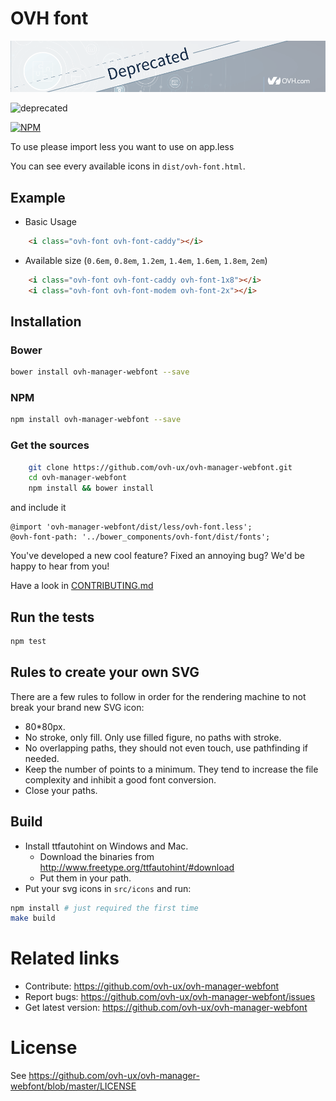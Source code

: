 # OVH font

![OVH component deprecated](githubBannerDeprecated.png)

![deprecated](https://img.shields.io/badge/status-deprecated-red.svg)

[![NPM](https://nodei.co/npm/ovh-manager-webfont.png?downloads=true&downloadRank=true&stars=true)](https://nodei.co/npm/ovh-manager-webfont/)

To use please import less you want to use on app.less

You can see every available icons in `dist/ovh-font.html`.

## Example

* Basic Usage

```html
    <i class="ovh-font ovh-font-caddy"></i>
```

* Available size (`0.6em`, `0.8em`, `1.2em`, `1.4em`, `1.6em`, `1.8em`, `2em`)

```html
    <i class="ovh-font ovh-font-caddy ovh-font-1x8"></i>
    <i class="ovh-font ovh-font-modem ovh-font-2x"></i>
```

## Installation

### Bower
```bash
bower install ovh-manager-webfont --save
```

### NPM
```bash
npm install ovh-manager-webfont --save
```

### Get the sources

```bash
    git clone https://github.com/ovh-ux/ovh-manager-webfont.git
    cd ovh-manager-webfont
    npm install && bower install
```

and include it

```
@import 'ovh-manager-webfont/dist/less/ovh-font.less';
@ovh-font-path: '../bower_components/ovh-font/dist/fonts';
```

You've developed a new cool feature? Fixed an annoying bug? We'd be happy
to hear from you!

Have a look in [CONTRIBUTING.md](https://github.com/ovh-ux/ovh-manager-webfont/blob/master/CONTRIBUTING.md)

## Run the tests

```bash
npm test
```

## Rules to create your own SVG

There are a few rules to follow in order for the rendering machine to not break your brand new SVG icon:
* 80*80px.
* No stroke, only fill. Only use filled figure, no paths with stroke.
* No overlapping paths, they should not even touch, use pathfinding if needed.
* Keep the number of points to a minimum. They tend to increase the file complexity and inhibit a good font conversion.
* Close your paths.

## Build

* Install ttfautohint on Windows and Mac.
   * Download the binaries from http://www.freetype.org/ttfautohint/#download
   * Put them in your path.
* Put your svg icons in `src/icons` and run:

```bash
npm install # just required the first time
make build
```

# Related links

 * Contribute: https://github.com/ovh-ux/ovh-manager-webfont
 * Report bugs: https://github.com/ovh-ux/ovh-manager-webfont/issues
 * Get latest version: https://github.com/ovh-ux/ovh-manager-webfont

# License

See https://github.com/ovh-ux/ovh-manager-webfont/blob/master/LICENSE
